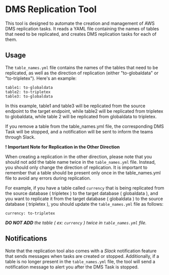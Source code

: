# DMS Replication Tool

This tool is designed to automate the creation and management of AWS DMS replication tasks. It reads a YAML file containing the names of tables that need to be replicated, and creates DMS replication tasks for each of them.

## Usage

The ``table_names.yml`` file contains the names of the tables that need to be replicated, as well as the direction of replication (either "to-globaldata" or "to-tripletex"). Here's an example:

```
table1: to-globaldata
table2: to-tripletex
table3: to-globaldata
```

In this example, table1 and table3 will be replicated from the source endpoint to the target endpoint, while table2 will be replicated from tripletex to globaldata, while table 2 will be replicated from globaldata to tripletex.

If you remove a table from the table_names.yml file, the corresponding DMS Task will be stopped, and a notification will be sent to inform the teams through Slack.

**! Important Note for Replication in the Other Direction** 

When creating a replication in the other direction, please note that you should not add the table name twice in the ``table_names.yml`` file. Instead, you should only change the direction of replication. It is important to remember that a table should be present only once in the table_names.yml file to avoid any errors during replication.

For example, if you have a table called ``currency`` that is being replicated from the source database ( tripletex ) to the target database ( globaldata ), and you want to replicate it from the target database ( globaldata ) to the source database ( tripletex ), you should update the ``table_names.yml`` file as follows:

```
currency: to-tripletex 
```

***DO NOT ADD** the table ( ex: ``currency`` ) twice in ``table_names.yml`` file.*

## Notifications

Note that the replication tool also comes with a *Slack* notification feature that sends messages when tasks are created or stopped. Additionally, if a table is no longer present in the ``table_names.yml`` file, the tool will send a notification message to alert you after the DMS Task is stopped.